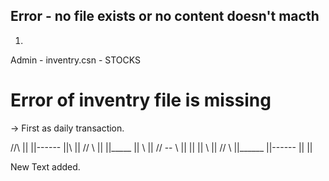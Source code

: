 
## Error - no file exists or no content doesn't macth

1.
Admin - inventry.csn - STOCKS

# Error of inventry file is missing


-> First as daily transaction. 

   //\\      ||        ||------   ||\   ||
  //  \\     ||        ||_____    || \  ||
 // -- \\    ||        ||         ||  \ ||
//      \\   ||______  ||------   ||   \||

New Text added.

